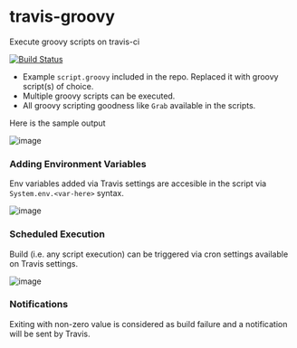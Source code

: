 # travis-groovy
Execute groovy scripts on travis-ci 

[![Build Status](https://travis-ci.org/kdabir/travis-groovy.svg?branch=master)](https://travis-ci.org/kdabir/travis-groovy)

- Example `script.groovy` included in the repo. Replaced it with groovy script(s) of choice. 
- Multiple groovy scripts can be executed. 
- All groovy scripting goodness like `Grab` available in the scripts.

Here is the sample output

![image](https://user-images.githubusercontent.com/735240/29739403-9a27c8b6-8a5a-11e7-8f61-0c5ea1ed0336.png)


### Adding Environment Variables

Env variables added via Travis settings are accesible in the script via `System.env.<var-here>` syntax.

![image](https://user-images.githubusercontent.com/735240/29739421-ed1772f6-8a5a-11e7-9c91-d768d41c4e4c.png)


### Scheduled Execution

Build (i.e. any script execution) can be triggered via cron settings available on Travis settings.

![image](https://user-images.githubusercontent.com/735240/29739419-e28ad8b4-8a5a-11e7-9978-97d4f07d91ea.png)


### Notifications

Exiting with non-zero value is considered as build failure and a notification will be sent by Travis.
